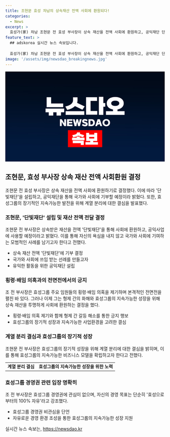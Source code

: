 ```yaml
---
title: 조현문 효성 차남의 상속재산 전액 사회에 환원되다!
categories:
  - News
excerpt: >
  효성가(家) 차남 조현문 전 효성 부사장이 상속 재산을 전액 사회에 환원하고, 공익재단 단빛재단을 설립한다고 밝혔다. 이를 통해 효성 경영권에 관심이 없으며, 형제 간 갈등을 해소하고자 한다는 뜻도 밝혔다. 현재 유언집행에 대한 납득이 어려운 부분이 있어 계속해서 확인 중이라고 전해졌다. 또한, 형제들과의 충돌을 평화롭게 해결하고자 희망을 밝히며, 계열 분리를 통해 효성 그룹으로부터 완전히 자유로워지길 희망한다. 
feature_text: >
  ## adskorea 실시간 뉴스 속보입니다.

  효성가(家) 차남 조현문 전 효성 부사장이 상속 재산을 전액 사회에 환원하고, 공익재단 단빛재단을 설립한다고 밝혔다. 이를 통해 효성 경영권에 관심이 없으며, 형제 간 갈등을 해소하고자 한다는 뜻도 밝혔다. 현재 유언집행에 대한 납득이 어려운 부분이 있어 계속해서 확인 중이라고 전해졌다. 또한, 형제들과의 충돌을 평화롭게 해결하고자 희망을 밝히며, 계열 분리를 통해 효성 그룹으로부터 완전히 자유로워지길 희망한다. 
image: '/assets/img/newsdao_breakingnews.jpg'
---
```


<p><img src="/assets/img/newsdao_breakingnews.jpg" alt="adskorea 속보" /></p>

<h2 data-ke-size="size26">조현문, 효성 부사장 상속 재산 전액 사회환원 결정</h2>

<p data-ke-size="size16">조현문 전 효성 부사장은 상속 재산을 전액 사회에 환원하기로 결정했다. 이에 따라 '단빛재단'을 설립하고, 공익재단을 통해 국가와 사회에 기부할 예정이라 밝혔다. 또한, 효성그룹의 장기적인 지속가능한 발전을 위해 계열 분리에 대한 결심을 발표했다.</p>

<h3 data-ke-size="size24">조현문, '단빛재단' 설립 및 재산 전액 전달 결정</h3>

<p data-ke-size="size16">조현문 전 부사장은 상속받은 재산을 전액 '단빛재단'을 통해 사회에 환원하고, 공익사업에 사용할 예정이라고 밝혔다. 이를 통해 자신의 욕심을 내지 않고 국가와 사회에 기여하는 모범적인 사례를 남기고자 한다고 전했다.</p>

<ul>
    <li>상속 재산 전액 '단빛재단'에 기부 결정</li>
    <li>국가와 사회에 쓰임 받는 선례를 만들고자</li>
    <li>유익한 활동을 위한 공익재단 설립</li>
</ul>

<h3 data-ke-size="size24">횡령·배임 의혹과의 전면전에서의 긍지</h3>

<p data-ke-size="size16">조 전 부사장은 효성그룹 주요 임원들의 횡령·배임 의혹을 제기하며 본격적인 전면전을 펼친 바 있다. 그러나 이제 그는 형제 간의 화해와 효성그룹의 지속가능한 성장을 위해 상속 재산을 투명하게 사회에 환원하는 결정을 했다.</p>

<ul>
    <li>횡령·배임 의혹 제기와 함께 형제 간 갈등 해소를 통한 긍지 행보</li>
    <li>효성그룹의 장기적 성장과 지속가능한 사업환경을 고려한 결심</li>
</ul>

<h3 data-ke-size="size24">계열 분리 결심과 효성그룹의 장기적 성장</h3>

<p data-ke-size="size16">조현문 전 부사장은 효성그룹의 장기적 성장을 위해 계열 분리에 대한 결심을 밝히며, 이를 통해 효성그룹의 지속가능한 비즈니스 모델을 확립하고자 한다고 전했다.</p>

<table>
    <tr>
        <td style="text-align: center; height: 17px;"><b>계열 분리 결심</b></td>
        <td style="text-align: center; height: 17px;"><b>효성그룹의 지속가능한 성장을 위한 노력</b></td>
    </tr>
</table>

<h3 data-ke-size="size24">효성그룹 경영권 관련 입장 명확히</h3>

<p data-ke-size="size16">조 전 부사장은 효성그룹 경영권에 관심이 없으며, 자신의 경영 목표는 단순히 '효성으로부터의 100% 자유'라고 강조했다.</p>

<ul>
    <li>효성그룹 경영권 비관심을 단언</li>
    <li>자유로운 경영 환경 조성을 통한 효성그룹의 지속가능한 성장 지원</li>
</ul>
실시간 뉴스 속보는, <a href="https://newsdao.kr" rel="dofollow">https://newsdao.kr</a>


